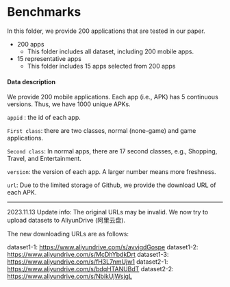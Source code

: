 # Benchmarks
In this folder, we provide 200 applications that are tested in our paper.
- 200 apps
  - This folder includes all dataset, including 200 mobile apps.
- 15 representative apps
  - This folder includes 15 apps selected from 200 apps

####  Data description
We provide 200 mobile applications. Each app (i.e., APK) has 5 continuous versions. Thus, we have 1000 unique APKs. 

`appid` : the id of each app.

`First class`: there are two classes, normal (none-game) and game applications.

`Second class`: In normal apps, there are 17 second classes, e.g., Shopping, Travel, and Entertainment.

`version`: the version of each app. A larger number means more freshness.

`url`: Due to the limited storage of Github, we provide the download URL of each APK.


-------
2023.11.13 Update info:
The original URLs may be invalid. We now try to upload datasets to AliyunDrive (阿里云盘).

The new downloading URLs are as follows:

dataset1-1: https://www.aliyundrive.com/s/avvigdGospe
dataset1-2: https://www.aliyundrive.com/s/McDhYbdkDrt
dataset1-3: https://www.aliyundrive.com/s/fH3L7nmUjw1
dataset2-1: https://www.aliyundrive.com/s/bdqHTANUBdT
dataset2-2: https://www.aliyundrive.com/s/NbikUjWsjgL



